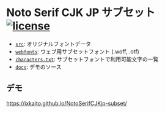 # Noto Serif CJK JP サブセット [![license](https://img.shields.io/github/license/ixkaito/NotoSerifCJKjp-subset.svg?maxAge=2592000)](https://github.com/ixkaito/NotoSerifCJKjp-subset/blob/master/LICENSE)

- [`src`](https://github.com/ixkaito/NotoSerifCJKjp-subset/tree/master/src): オリジナルフォントデータ
- [`webfonts`](https://github.com/ixkaito/NotoSerifCJKjp-subset/tree/master/webfonts): ウェブ用サブセットフォント (.woff, .otf)
- [`characters.txt`](https://github.com/ixkaito/NotoSerifCJKjp-subset/blob/master/characters.txt): サブセットフォントで利用可能文字の一覧
- [`docs`](https://github.com/ixkaito/NotoSerifCJKjp-subset/tree/master/demo): デモのソース

## デモ

https://ixkaito.github.io/NotoSerifCJKjp-subset/
